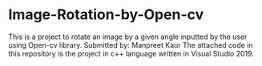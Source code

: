 # Image-Rotation-by-Open-cv
This is a project to rotate an image by a given angle inputted by the user using Open-cv library.
Submitted by: Manpreet Kaur
The attached code in this repository is the project in c++ language written in Visual Studio 2019.
